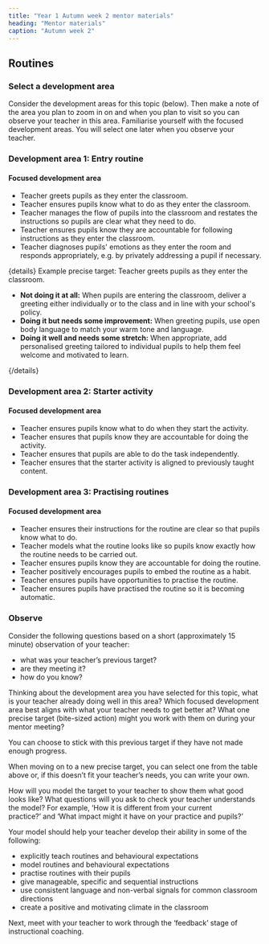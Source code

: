 ```yaml
---
title: "Year 1 Autumn week 2 mentor materials"
heading: "Mentor materials"
caption: "Autumn week 2"
---
```


## Routines

### Select a development area

Consider the development areas for this topic (below). Then make a note of the area you plan to zoom in on and when you plan to visit so you can observe your teacher in this area. Familiarise yourself with the focused development areas. You will select one later when you observe your teacher.

### Development area 1: Entry routine

#### Focused development area

- Teacher greets pupils as they enter the classroom.
- Teacher ensures pupils know what to do as they enter the classroom.
- Teacher manages the flow of pupils into the classroom and restates the instructions so pupils are clear what they need to do.
- Teacher ensures pupils know they are accountable for following instructions as they enter the classroom.
- Teacher diagnoses pupils' emotions as they enter the room and responds appropriately, e.g. by privately addressing a pupil if necessary.

{details}
Example precise target: Teacher greets pupils as they enter the classroom.

- **Not doing it at all:** When pupils are entering the classroom, deliver a greeting either individually or to the class and in line with your school's policy.
- **Doing it but needs some improvement:** When greeting pupils, use open body language to match your warm tone and language.
- **Doing it well and needs some stretch:** When appropriate, add personalised greeting tailored to individual pupils to help them feel welcome and motivated to learn.

{/details}

### Development area 2: Starter activity

#### Focused development area

- Teacher ensures pupils know what to do when they start the activity.<br/>
- Teacher ensures that pupils know they are accountable for doing the activity.<br/>
- Teacher ensures that pupils are able to do the task independently.<br/>
- Teacher ensures that the starter activity is aligned to previously taught content.<br/>

### Development area 3: Practising routines

#### Focused development area

- Teacher ensures their instructions for the routine are clear so that pupils know what to do.
- Teacher models what the routine looks like so pupils know exactly how the routine needs to be carried out.
- Teacher ensures pupils know they are accountable for doing the routine.
- Teacher positively encourages pupils to embed the routine as a habit.
- Teacher ensures pupils have opportunities to practise the routine.
- Teacher ensures pupils have practised the routine so it is becoming automatic.

### Observe

Consider the following questions based on a short (approximately 15 minute) observation of your teacher:

- what was your teacher’s previous target?
- are they meeting it?
- how do you know?

Thinking about the development area you have selected for this topic, what is your teacher already doing well in this area? Which focused development area best aligns with what your teacher needs to get better at? What one precise target (bite-sized action) might you work with them on during your mentor meeting?

You can choose to stick with this previous target if they have not made enough progress.

When moving on to a new precise target, you can select one from the table above or, if this doesn’t fit your teacher’s needs, you can write your own.

How will you model the target to your teacher to show them what good looks like? What questions will you ask to check your teacher understands the model? For example, ‘How it is different from your current practice?’ and ‘What impact might it have on your practice and pupils?’

Your model should help your teacher develop their ability in some of the following:

- explicitly teach routines and behavioural expectations
- model routines and behavioural expectations
- practise routines with their pupils
- give manageable, specific and sequential instructions
- use consistent language and non-verbal signals for common classroom directions
- create a positive and motivating climate in the classroom

Next, meet with your teacher to work through the ‘feedback’ stage of instructional coaching.

